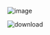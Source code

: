 ![image](https://github.com/user-attachments/assets/580cf3a3-227e-4853-b5b2-5ab09e0b79aa)




![download](https://github.com/user-attachments/assets/36255e76-c1ab-4b4d-b5a2-0cfe428b55a8)

